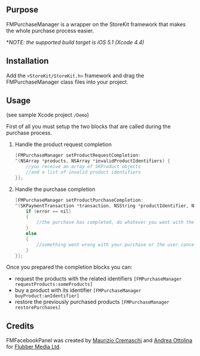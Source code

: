 Purpose
-------
FMPurchaseManager is a wrapper on the StoreKit framework that makes the whole purchase process easier.

**NOTE: the supported build target is iOS 5.1 (Xcode 4.4)*

Installation
------------
Add the `<StoreKit/StoreKit.h>` framework and drag the FMPurchaseManager class files into your project.

Usage
-----
(see sample Xcode project `/Demo`)

First of all you must setup the two blocks that are called during the purchase process.

1. Handle the product request completion

	```objectivec
	[FMPurchaseManager setProductRequestCompletion:
	^(NSArray *products, NSArray *invalidProductIdentifiers) {
		//you receive an array of SKProduct objects
		//and a list of invalid product identifiers
	}];
	```

2. Handle the purchase completion

	```objectivec
	[FMPurchaseManager setProductPurchaseCompletion:
	^(SKPaymentTransaction *transaction, NSString *productIdentifier, NSError *error) {
		if (error == nil)
		{
			//the purchase has completed, do whatever you want with the transaction
		}
		else
		{
			//something went wrong with your purchase or the user cancelled it
		}
	}];
	```
	
Once you prepared the completion blocks you can:

* request the products with the related identifiers `[FMPurchaseManager requestProducts:someProducts]`
* buy a product with its identifier `[FMPurchaseManager buyProduct:anIdentifier]`
* restore the previously purchased products `[FMPurchaseManager restorePurchases]`

Credits
-------
FMFacebookPanel was created by [Maurizio Cremaschi](http://cremaschi.me) and [Andrea Ottolina](http://andreaottolina.com) for [Flubber Media Ltd](http://flubbermedia.com).